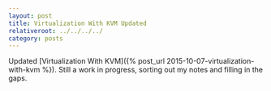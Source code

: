 ```yaml
---
layout: post
title: Virtualization With KVM Updated
relativeroot: ../../../../
category: posts
---
```


Updated [Virtualization With KVM]({% post_url 2015-10-07-virtualization-with-kvm %}).
Still a work in progress, sorting out my notes and filling in the gaps.
